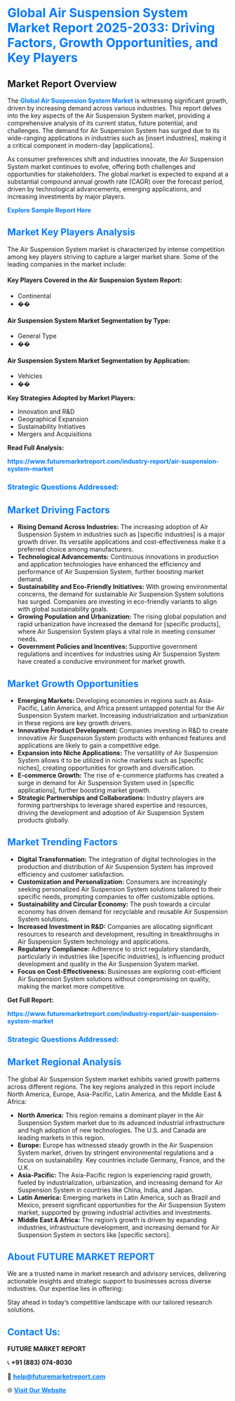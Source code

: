<h1 style="color: #007BFF;">Global Air Suspension System Market Report 2025-2033: Driving Factors, Growth Opportunities, and Key Players</h1>

<section id="overview">
<h2>Market Report Overview</h2>
<p>The <a href="https://www.futuremarketreport.com/industry-report/air-suspension-system-market" style="color: #007BFF; text-decoration: none;"><strong>Global Air Suspension System Market</strong></a> is witnessing significant growth, driven by increasing demand across various industries. This report delves into the key aspects of the Air Suspension System market, providing a comprehensive analysis of its current status, future potential, and challenges. The demand for Air Suspension System has surged due to its wide-ranging applications in industries such as [insert industries], making it a critical component in modern-day [applications].</p>
<p>As consumer preferences shift and industries innovate, the Air Suspension System market continues to evolve, offering both challenges and opportunities for stakeholders. The global market is expected to expand at a substantial compound annual growth rate (CAGR) over the forecast period, driven by technological advancements, emerging applications, and increasing investments by major players.</p>
</section>

<section id="overview">
<p><a href="https://www.futuremarketreport.com/request-sample/reportId=113569" style="color: #007BFF; text-decoration: none;"><strong>Explore Sample Report Here</strong></a></p>
</section>

<section id="key-players">
<h2 style="color: #007BFF;">Market Key Players Analysis</h2>
<p>The Air Suspension System market is characterized by intense competition among key players striving to capture a larger market share. Some of the leading companies in the market include:</p>
<h4>Key Players Covered in the Air Suspension System Report:</h4>
<ul><li>Continental</li><li>��</li></ul>
<h4>Air Suspension System Market Segmentation by Type:</h4>
<ul><li>General Type</li><li>��</li></ul>

<h4>Air Suspension System Market Segmentation by Application:</h4>
<ul><li>Vehicles</li><li>��</li></ul>
<p><strong>Key Strategies Adopted by Market Players:</strong></p>
<ul>
<li>Innovation and R&D</li>
<li>Geographical Expansion</li>
<li>Sustainability Initiatives</li>
<li>Mergers and Acquisitions</li>
</ul>
</section>

<section>
<p><strong>Read Full Analysis: </strong></p><a href="https://www.futuremarketreport.com/industry-report/air-suspension-system-market" style="color: #007BFF; text-decoration: none;"><strong>https://www.futuremarketreport.com/industry-report/air-suspension-system-market</strong></a>
<h3 style="color: #007BFF;">Strategic Questions Addressed:</h3>
</section>

<section id="driving-factors">
<h2 style="color: #007BFF;">Market Driving Factors</h2>
<ul>
<li><strong>Rising Demand Across Industries:</strong> The increasing adoption of Air Suspension System in industries such as [specific industries] is a major growth driver. Its versatile applications and cost-effectiveness make it a preferred choice among manufacturers.</li>
<li><strong>Technological Advancements:</strong> Continuous innovations in production and application technologies have enhanced the efficiency and performance of Air Suspension System, further boosting market demand.</li>
<li><strong>Sustainability and Eco-Friendly Initiatives:</strong> With growing environmental concerns, the demand for sustainable Air Suspension System solutions has surged. Companies are investing in eco-friendly variants to align with global sustainability goals.</li>
<li><strong>Growing Population and Urbanization:</strong> The rising global population and rapid urbanization have increased the demand for [specific products], where Air Suspension System plays a vital role in meeting consumer needs.</li>
<li><strong>Government Policies and Incentives:</strong> Supportive government regulations and incentives for industries using Air Suspension System have created a conducive environment for market growth.</li>
</ul>
</section>

<section id="growth-opportunities">
<h2 style="color: #007BFF;">Market Growth Opportunities</h2>
<ul>
<li><strong>Emerging Markets:</strong> Developing economies in regions such as Asia-Pacific, Latin America, and Africa present untapped potential for the Air Suspension System market. Increasing industrialization and urbanization in these regions are key growth drivers.</li>
<li><strong>Innovative Product Development:</strong> Companies investing in R&D to create innovative Air Suspension System products with enhanced features and applications are likely to gain a competitive edge.</li>
<li><strong>Expansion into Niche Applications:</strong> The versatility of Air Suspension System allows it to be utilized in niche markets such as [specific niches], creating opportunities for growth and diversification.</li>
<li><strong>E-commerce Growth:</strong> The rise of e-commerce platforms has created a surge in demand for Air Suspension System used in [specific applications], further boosting market growth.</li>
<li><strong>Strategic Partnerships and Collaborations:</strong> Industry players are forming partnerships to leverage shared expertise and resources, driving the development and adoption of Air Suspension System products globally.</li>
</ul>
</section>

<section id="trending-factors">
<h2 style="color: #007BFF;">Market Trending Factors</h2>
<ul>
<li><strong>Digital Transformation:</strong> The integration of digital technologies in the production and distribution of Air Suspension System has improved efficiency and customer satisfaction.</li>
<li><strong>Customization and Personalization:</strong> Consumers are increasingly seeking personalized Air Suspension System solutions tailored to their specific needs, prompting companies to offer customizable options.</li>
<li><strong>Sustainability and Circular Economy:</strong> The push towards a circular economy has driven demand for recyclable and reusable Air Suspension System solutions.</li>
<li><strong>Increased Investment in R&D:</strong> Companies are allocating significant resources to research and development, resulting in breakthroughs in Air Suspension System technology and applications.</li>
<li><strong>Regulatory Compliance:</strong> Adherence to strict regulatory standards, particularly in industries like [specific industries], is influencing product development and quality in the Air Suspension System market.</li>
<li><strong>Focus on Cost-Effectiveness:</strong> Businesses are exploring cost-efficient Air Suspension System solutions without compromising on quality, making the market more competitive.</li>
</ul>
</section>

<section>
<p><strong>Get Full Report: </strong></p><a href="https://www.futuremarketreport.com/industry-report/air-suspension-system-market" style="color: #007BFF; text-decoration: none;"><strong>https://www.futuremarketreport.com/industry-report/air-suspension-system-market</strong></a>
<h3 style="color: #007BFF;">Strategic Questions Addressed:</h3>
</section>


<section id="regional-analysis">
<h2 style="color: #007BFF;">Market Regional Analysis</h2>
<p>The global Air Suspension System market exhibits varied growth patterns across different regions. The key regions analyzed in this report include North America, Europe, Asia-Pacific, Latin America, and the Middle East & Africa:</p>
<ul>
<li><strong>North America:</strong> This region remains a dominant player in the Air Suspension System market due to its advanced industrial infrastructure and high adoption of new technologies. The U.S. and Canada are leading markets in this region.</li>
<li><strong>Europe:</strong> Europe has witnessed steady growth in the Air Suspension System market, driven by stringent environmental regulations and a focus on sustainability. Key countries include Germany, France, and the U.K.</li>
<li><strong>Asia-Pacific:</strong> The Asia-Pacific region is experiencing rapid growth, fueled by industrialization, urbanization, and increasing demand for Air Suspension System in countries like China, India, and Japan.</li>
<li><strong>Latin America:</strong> Emerging markets in Latin America, such as Brazil and Mexico, present significant opportunities for the Air Suspension System market, supported by growing industrial activities and investments.</li>
<li><strong>Middle East & Africa:</strong> The region’s growth is driven by expanding industries, infrastructure development, and increasing demand for Air Suspension System in sectors like [specific sectors].</li>
</ul>
</section>

<footer>
<h2 style="color: #007BFF;">About FUTURE MARKET REPORT</h2>
<p>We are a trusted name in market research and advisory services, delivering actionable insights and strategic support to businesses across diverse industries. Our expertise lies in offering:</p>

<p>Stay ahead in today’s competitive landscape with our tailored research solutions.</p>

<h2 style="color: #007BFF;">Contact Us:</h2>
<p><strong>FUTURE MARKET REPORT</strong></p>
<p>📞 <strong>+91 (883) 074-8030</strong></p>
<p>📧 <strong><a href="mailto:help@futuremarketreport.com" style="color: #007BFF;">help@futuremarketreport.com</a></strong></p>
<p>🌐 <strong><a href="https://www.futuremarketreport.com/" style="color: #007BFF;">Visit Our Website</a></strong></p>
</footer>